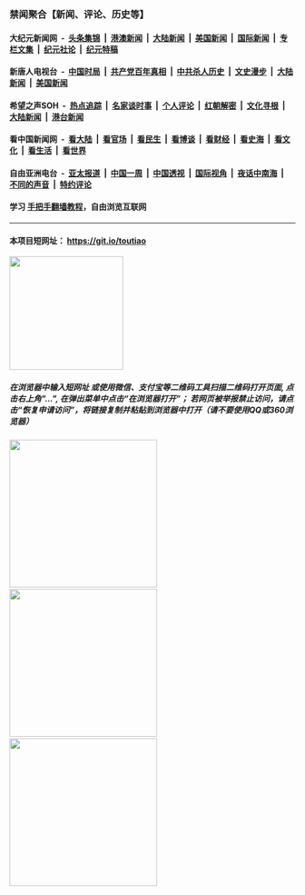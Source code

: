 ### 禁闻聚合【新闻、评论、历史等】

#### 大纪元新闻网 &nbsp;-&nbsp; [头条集锦](indexes/E头条集锦.md?t=02290302) &nbsp;|&nbsp; [港澳新闻](indexes/E港澳新闻.md?t=02290302)  &nbsp;|&nbsp; [大陆新闻](indexes/E大陆新闻.md?t=02290302) &nbsp;|&nbsp; [美国新闻](indexes/E美国新闻.md?t=02290302) &nbsp;|&nbsp; [国际新闻](indexes/E国际新闻.md?t=02290302) &nbsp;|&nbsp; [专栏文集](indexes/E专栏文集.md?t=02290302) &nbsp;|&nbsp; [纪元社论](indexes/E纪元社论.md?t=02290302) &nbsp;|&nbsp; [纪元特稿](indexes/E纪元特稿.md?t=02290302) 

#### 新唐人电视台 &nbsp;-&nbsp; [中国时局](indexes/N中国时局.md?t=02290302) &nbsp;|&nbsp; [共产党百年真相](indexes/N共产党百年真相.md?t=02290302) &nbsp;|&nbsp; [中共杀人历史](indexes/N中共杀人历史.md?t=02290302) &nbsp;|&nbsp; [文史漫步](indexes/N文史漫步.md?t=02290302) &nbsp;|&nbsp; [大陆新闻](indexes/N大陆新闻.md?t=02290302) &nbsp;|&nbsp; [美国新闻](indexes/N美国新闻.md?t=02290302)

#### 希望之声SOH &nbsp;-&nbsp; [热点追踪](indexes/H热点追踪.md?t=02290302) &nbsp;|&nbsp; [名家谈时事](indexes/H名家谈时事.md?t=02290302) &nbsp;|&nbsp; [个人评论](indexes/H个人评论.md?t=02290302)  &nbsp;|&nbsp; [红朝解密](indexes/H红朝解密.md?t=02290302) &nbsp;|&nbsp; [文化寻根](indexes/H文化寻根.md?t=02290302) &nbsp;|&nbsp; [大陆新闻](indexes/H大陆新闻.md?t=02290302) &nbsp;|&nbsp; [港台新闻](indexes/H港台新闻.md?t=02290302)

#### 看中国新闻网 &nbsp;-&nbsp; [看大陆](indexes/S看大陆.md?t=02290302) &nbsp;|&nbsp; [看官场](indexes/S看官场.md?t=02290302) &nbsp;|&nbsp; [看民生](indexes/S看民生.md?t=02290302)  &nbsp;|&nbsp; [看博谈](indexes/S看博谈.md?t=02290302) &nbsp;|&nbsp; [看财经](indexes/S看财经.md?t=02290302) &nbsp;|&nbsp; [看史海](indexes/S看史海.md?t=02290302) &nbsp;|&nbsp; [看文化](indexes/S看文化.md?t=02290302) &nbsp;|&nbsp; [看生活](indexes/S看生活.md?t=02290302) &nbsp;|&nbsp; [看世界](indexes/S看世界.md?t=02290302)

#### 自由亚洲电台 &nbsp;-&nbsp; [亚太报道](indexes/R亚太报道.md?t=02290302) &nbsp;|&nbsp; [中国一周](indexes/R中国一周.md?t=02290302) &nbsp;|&nbsp; [中国透视](indexes/R中国透视.md?t=02290302)  &nbsp;|&nbsp; [国际视角](indexes/R国际视角.md?t=02290302) &nbsp;|&nbsp; [夜话中南海](indexes/R夜话中南海.md?t=02290302) &nbsp;|&nbsp; [不同的声音](indexes/R不同的声音.md?t=02290302) &nbsp;|&nbsp; [特约评论](indexes/R特约评论.md?t=02290302)

#### 学习 [手把手翻墙教程](https://github.com/gfw-breaker/guides/wiki)，自由浏览互联网

----

#### 本项目短网址： https://git.io/toutiao
<img src="https://raw.githubusercontent.com/gfw-breaker/banned-news/master/scripts/img/qr.png" width="200px"/>  

##### 在浏览器中输入短网址 或使用微信、支付宝等二维码工具扫描二维码打开页面, 点击右上角"...", 在弹出菜单中点击“在浏览器打开”； 若网页被举报禁止访问，请点击“恢复申请访问”，将链接复制并粘贴到浏览器中打开（请不要使用QQ或360浏览器）

<img src="https://raw.githubusercontent.com/gfw-breaker/banned-news/master/scripts/img/1.png" width="260px"/> &nbsp; <img src="https://raw.githubusercontent.com/gfw-breaker/banned-news/master/scripts/img/2.png" width="260px"/> &nbsp; <img src="https://raw.githubusercontent.com/gfw-breaker/banned-news/master/scripts/img/3.png" width="260px"/>
